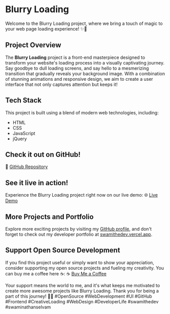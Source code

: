  # Blurry Loading

Welcome to the Blurry Loading project, where we bring a touch of magic to your web page loading experience! ✨🚀

## Project Overview

The **Blurry Loading** project is a front-end masterpiece designed to transform your website's loading process into a visually captivating journey. Say goodbye to dull loading screens, and say hello to a mesmerizing transition that gradually reveals your background image. With a combination of stunning animations and responsive design, we aim to create a user interface that not only captures attention but keeps it!

## Tech Stack

This project is built using a blend of modern web technologies, including:
- HTML
- CSS
- JavaScript
- jQuery

## Check it out on GitHub!

🔗 [GitHub Repository](https://github.com/SwamiTheDev/web-components/tree/main/Blurry%20Loading)

## See it live in action!

Experience the Blurry Loading project right now on our live demo:
🌐 [Live Demo](https://blurryloader-swamithedev.netlify.app/)

## More Projects and Portfolio

Explore more exciting projects by visiting my [GitHub profile](https://github.com/swamithedev/), and don't forget to check out my developer portfolio at [swamithedev.vercel.app](https://swamithedev.vercel.app).

## Support Open Source Development

If you find this project useful or simply want to show your appreciation, consider supporting my open source projects and fueling my creativity. You can buy me a coffee here ☕:
☕ [Buy Me a Coffee](https://www.buymeacoffee.com/swamithedev)

Your support means the world to me, and it's what keeps me motivated to create more awesome projects like Blurry Loading. Thank you for being a part of this journey! 🙌🚀 #OpenSource #WebDevelopment #UI #GitHub #Frontend #CreativeLoading #WebDesign #DeveloperLife #swamithedev #swaminathanselvam